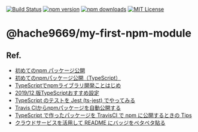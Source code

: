 [![Build Status](https://travis-ci.org/hache9669/my-first-npm-module.svg?branch=master)](https://travis-ci.org/hache9669/my-first-npm-module)
[![npm version](http://img.shields.io/npm/v/@hache9669/my-first-npm-module)](https://www.npmjs.com/package/@hache9669/my-first-npm-module)
[![npm downloads](https://img.shields.io/npm/dt/@hache9669/my-first-npm-module)](https://www.npmjs.com/package/@hache9669/my-first-npm-module)
[![MIT License](http://img.shields.io/badge/license-MIT-blue.svg?style=flat)](LICENSE)

# @hache9669/my-first-npm-module
## Ref.
- [初めてのnpm パッケージ公開](https://qiita.com/TsutomuNakamura/items/f943e0490d509f128ae2)
- [初めてのnpmパッケージ公開（TypeScript）](https://qiita.com/kik4/items/5a89b413882af629bb8a)
- [TypeScriptでnpmライブラリ開発ことはじめ](https://qiita.com/saltyshiomix/items/d889ba79978dadba63fd)
- [2019/12 版TypeScriptおすすめ設定](https://qiita.com/masayukimuto/items/a2b4ced41ac24dba1b9a)
- [TypeScript のテストを Jest (ts-jest) でやってみる](https://qiita.com/mangano-ito/items/99dedf88d972e7e631b7)
- [Travis CIからnpmパッケージを自動公開する](https://wp-kyoto.net/publish-my-nodejs-packages-by-travis-ci-automatically/)
- [TypeScript で作ったパッケージを TravisCI で npm に公開するときの Tips](https://qiita.com/naokikimura/items/f1c8903eec86ec1de655)
- [クラウドサービスを活用して README にバッジをペタペタ貼る](https://qiita.com/dtan4/items/13b0ea9edf5b99926446)